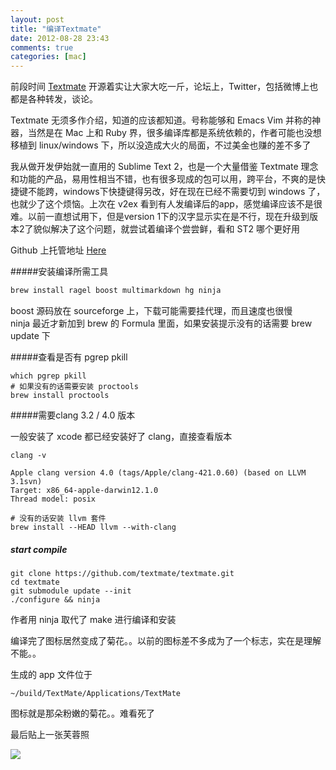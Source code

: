 ```yaml
---
layout: post
title: "编译Textmate"
date: 2012-08-28 23:43
comments: true
categories: [mac]
---
```

前段时间 [Textmate](http://macromates.com/) 开源着实让大家大吃一斤，论坛上，Twitter，包括微博上也都是各种转发，谈论。   

Textmate 无须多作介绍，知道的应该都知道。号称能够和 Emacs Vim 并称的神器，当然是在 Mac 上和 Ruby 界，很多编译库都是系统依赖的，作者可能也没想移植到 linux/windows 下，所以没造成大火的局面，不过美金也赚的差不多了

<!--more-->

我从做开发伊始就一直用的 Sublime Text 2，也是一个大量借鉴 Textmate 理念和功能的产品，易用性相当不错，也有很多现成的包可以用，跨平台，不爽的是快捷键不能跨，windows下快捷键得另改，好在现在已经不需要切到 windows 了，也就少了这个烦恼。上次在 v2ex 看到有人发编译后的app，感觉编译应该不是很难。以前一直想试用下，但是version 1下的汉字显示实在是不行，现在升级到版本2了貌似解决了这个问题，就尝试着编译个尝尝鲜，看和 ST2 哪个更好用

Github 上托管地址 [Here](https://github.com/textmate/textmate)

#####安装编译所需工具

```c
brew install ragel boost multimarkdown hg ninja
```

boost 源码放在 sourceforge 上，下载可能需要挂代理，而且速度也很慢   
ninja 最近才新加到 brew 的 Formula 里面，如果安装提示没有的话需要 brew update 下

#####查看是否有 pgrep pkill

```
which pgrep pkill
# 如果没有的话需要安装 proctools
brew install proctools
```

#####需要clang 3.2 / 4.0 版本

一般安装了 xcode 都已经安装好了 clang，直接查看版本

```
clang -v

Apple clang version 4.0 (tags/Apple/clang-421.0.60) (based on LLVM 3.1svn)
Target: x86_64-apple-darwin12.1.0
Thread model: posix
```

```
# 没有的话安装 llvm 套件
brew install --HEAD llvm --with-clang
```

##### start compile

```
git clone https://github.com/textmate/textmate.git
cd textmate
git submodule update --init
./configure && ninja
```

作者用 ninja 取代了 make 进行编译和安装

编译完了图标居然变成了菊花。。以前的图标差不多成为了一个标志，实在是理解不能。。

生成的 app 文件位于

```
~/build/TextMate/Applications/TextMate
```

图标就是那朵粉嫩的菊花。。难看死了

最后贴上一张芙蓉照

![](http://m1.img.libdd.com/farm5/2012/0829/00/00A980D9C6A159F9467E71EFCE4485420E266C05049E_1190_714.PNG)



